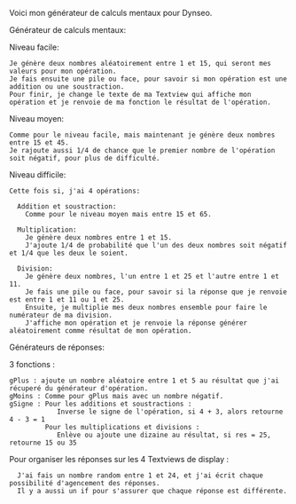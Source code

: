 Voici mon générateur de calculs mentaux pour Dynseo. 

Générateur de calculs mentaux:

  Niveau facile:
  
    Je génère deux nombres aléatoirement entre 1 et 15, qui seront mes valeurs pour mon opération.
    Je fais ensuite une pile ou face, pour savoir si mon opération est une addition ou une soustraction. 
    Pour finir, je change le texte de ma Textview qui affiche mon opération et je renvoie de ma fonction le résultat de l'opération. 
    
  Niveau moyen: 
  
    Comme pour le niveau facile, mais maintenant je génère deux nombres entre 15 et 45. 
    Je rajoute aussi 1/4 de chance que le premier nombre de l'opération soit négatif, pour plus de difficulté. 
    
  Niveau difficile:
  
    Cette fois si, j'ai 4 opérations:
    
      Addition et soustraction:
        Comme pour le niveau moyen mais entre 15 et 65. 
        
      Multiplication:
        Je génère deux nombres entre 1 et 15. 
        J'ajoute 1/4 de probabilité que l'un des deux nombres soit négatif et 1/4 que les deux le soient. 
        
      Division:
        Je génère deux nombres, l'un entre 1 et 25 et l'autre entre 1 et 11. 
        Je fais une pile ou face, pour savoir si la réponse que je renvoie est entre 1 et 11 ou 1 et 25. 
        Ensuite, je multiplie mes deux nombres ensemble pour faire le numérateur de ma division. 
        J'affiche mon opération et je renvoie la réponse générer aléatoirement comme résultat de mon opération. 


Générateurs de réponses: 
  
  3 fonctions : 
    
    gPlus : ajoute un nombre aléatoire entre 1 et 5 au résultat que j'ai récuperé du générateur d'opération.
    gMoins : Comme pour gPlus mais avec un nombre négatif. 
    gSigne : Pour les additions et soustractions : 
                Inverse le signe de l'opération, si 4 + 3, alors retourne 4 - 3 = 1 
             Pour les multiplications et divisions : 
                Enlève ou ajoute une dizaine au résultat, si res = 25, retourne 15 ou 35

  Pour organiser les réponses sur les 4 Textviews de display : 
      
      J'ai fais un nombre random entre 1 et 24, et j'ai écrit chaque possibilité d'agencement des réponses. 
      Il y a aussi un if pour s'assurer que chaque réponse est différente. 

